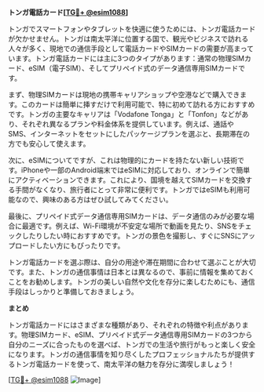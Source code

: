 **トンガ電話カード[[TG💪+ @esim1088](https://t.me/s/esim1088)]**

トンガでスマートフォンやタブレットを快適に使うためには、トンガ電話カードが欠かせません。トンガは南太平洋に位置する国で、観光やビジネスで訪れる人々が多く、現地での通信手段として電話カードやSIMカードの需要が高まっています。トンガ電話カードには主に3つのタイプがあります：通常の物理SIMカード、eSIM（電子SIM）、そしてプリペイド式のデータ通信専用SIMカードです。

まず、物理SIMカードは現地の携帯キャリアショップや空港などで購入できます。このカードは簡単に挿すだけで利用可能で、特に初めて訪れる方におすすめです。トンガの主要なキャリアは「Vodafone Tonga」と「Tonfon」などがあり、それぞれ異なるプランや料金体系を提供しています。例えば、通話やSMS、インターネットをセットにしたパッケージプランを選ぶと、長期滞在の方でも安心して使えます。

次に、eSIMについてですが、これは物理的にカードを持たない新しい技術です。iPhoneや一部のAndroid端末ではeSIMに対応しており、オンラインで簡単にアクティベーションできます。これにより、国境を越えてSIMカードを交換する手間がなくなり、旅行者にとって非常に便利です。トンガではeSIMも利用可能なので、興味のある方はぜひ試してみてください。

最後に、プリペイド式データ通信専用SIMカードは、データ通信のみが必要な場合に最適です。例えば、Wi-Fi環境が不安定な場所で動画を見たり、SNSをチェックしたりしたい時におすすめです。トンガの景色を撮影し、すぐにSNSにアップロードしたい方にもぴったりです。

トンガ電話カードを選ぶ際は、自分の用途や滞在期間に合わせて選ぶことが大切です。また、トンガの通信事情は日本とは異なるので、事前に情報を集めておくことをお勧めします。トンガの美しい自然や文化を存分に楽しむためにも、通信手段はしっかりと準備しておきましょう。

**まとめ**

トンガ電話カードにはさまざまな種類があり、それぞれの特徴や利点があります。物理SIMカード、eSIM、プリペイド式データ通信専用SIMカードの3つから自分のニーズに合ったものを選べば、トンガでの生活や旅行がもっと楽しく安全になります。トンガの通信事情を知り尽くしたプロフェッショナルたちが提供するトンガ電話カードを使って、南太平洋の魅力を存分に満喫しましょう！

[[TG💪+ @esim1088](https://t.me/s/esim1088) ![Image](https://i.postimg.cc/Y0z9fWf4/image.png)]